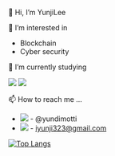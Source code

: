 👋 Hi, I’m YunjiLee



👀 I’m interested in
- Blockchain
- Cyber security



🌱 I’m currently studying

<!-- <img src="https://img.shields.io/badge/Firebase-FFCA28?style=flat-square&logo=firebase&logoColor=white"/> -->
<img src="https://img.shields.io/badge/Solidity-363636?style=flat-square&logo=Solidity&logoColor=white"/> <img src="https://img.shields.io/badge/JavaScript-F7DF1E?style=flat-square&logo=JavaScript&logoColor=black"/>



📫 How to reach me ...
- <img src="https://img.shields.io/badge/Instagram-E4405F?style=flat-square&logo=Instagram&logoColor=white"/> - @yundimotti
- <img src="https://img.shields.io/badge/Gmail-EA4335?style=flat-square&logo=Gmail&logoColor=white"/> - iyunji323@gmail.com

[![Top Langs](https://github-readme-stats.vercel.app/api/top-langs/?username=yunzi125&langs_count=8)](https://github.com/yunzi125/github-readme-stats)

<!---
yunzi125/yunzi125 is a ✨ special ✨ repository because its `README.md` (this file) appears on your GitHub profile.
You can click the Preview link to take a look at your changes.
--->
